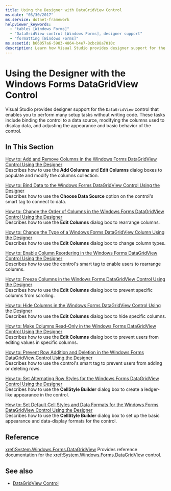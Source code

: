 ```yaml
---
title: Using the Designer with DataGridView Control
ms.date: "03/30/2017"
ms.service: dotnet-framework
helpviewer_keywords: 
  - "tables [Windows Forms]"
  - "DataGridView control [Windows Forms], designer support"
  - "formatting [Windows Forms]"
ms.assetid: b66057a6-5983-4864-b4e7-8cbc88a7010c
description: Learn how Visual Studio provides designer support for the DataGridView control that enables users to perform many setup tasks without writing code.
---
```

# Using the Designer with the Windows Forms DataGridView Control

Visual Studio provides designer support for the `DataGridView` control that enables you to perform many setup tasks without writing code. These tasks include binding the control to a data source, modifying the columns used to display data, and adjusting the appearance and basic behavior of the control.

## In This Section

[How to: Add and Remove Columns in the Windows Forms DataGridView Control Using the Designer](add-and-remove-columns-in-the-datagrid-using-the-designer.md)\
Describes how to use the **Add Columns** and **Edit Columns** dialog boxes to populate and modify the columns collection.

[How to: Bind Data to the Windows Forms DataGridView Control Using the Designer](bind-data-to-the-datagrid-using-the-designer.md)\
Describes how to use the **Choose Data Source** option on the control's smart tag to connect to data.

[How to: Change the Order of Columns in the Windows Forms DataGridView Control Using the Designer](change-the-order-of-columns-in-the-datagrid-using-the-designer.md)\
Describes how to use the **Edit Columns** dialog box to rearrange columns.

[How to: Change the Type of a Windows Forms DataGridView Column Using the Designer](change-the-type-of-a-wf-datagridview-column-using-the-designer.md)\
Describes how to use the **Edit Columns** dialog box to change column types.

[How to: Enable Column Reordering in the Windows Forms DataGridView Control Using the Designer](enable-column-reordering-in-the-datagrid-using-the-designer.md)\
Describes how to use the control's smart tag to enable users to rearrange columns.

[How to: Freeze Columns in the Windows Forms DataGridView Control Using the Designer](freeze-columns-in-the-datagrid-using-the-designer.md)\
Describes how to use the **Edit Columns** dialog box to prevent specific columns from scrolling.

[How to: Hide Columns in the Windows Forms DataGridView Control Using the Designer](hide-columns-in-the-datagrid-using-the-designer.md)\
Describes how to use the **Edit Columns** dialog box to hide specific columns.

[How to: Make Columns Read-Only in the Windows Forms DataGridView Control Using the Designer](make-columns-read-only-in-the-datagrid-using-the-designer.md)\
Describes how to use the **Edit Columns** dialog box to prevent users from editing values in specific columns.

[How to: Prevent Row Addition and Deletion in the Windows Forms DataGridView Control Using the Designer](prevent-row-addition-and-deletion-in-the-datagrid-using-the-designer.md)\
Describes how to use the control's smart tag to prevent users from adding or deleting rows.

[How to: Set Alternating Row Styles for the Windows Forms DataGridView Control Using the Designer](set-alternating-row-styles-for-the-datagrid-using-the-designer.md)\
Describes how to use the **CellStyle Builder** dialog box to create a ledger-like appearance in the control.

[How to: Set Default Cell Styles and Data Formats for the Windows Forms DataGridView Control Using the Designer](default-cell-styles-datagridview.md)\
Describes how to use the **CellStyle Builder** dialog box to set up the basic appearance and data-display formats for the control.

## Reference

<xref:System.Windows.Forms.DataGridView>
Provides reference documentation for the <xref:System.Windows.Forms.DataGridView> control.

## See also

- [DataGridView Control](datagridview-control-windows-forms.md)
